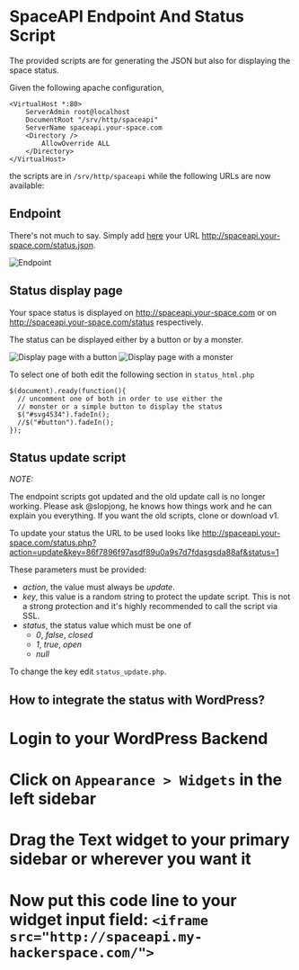 SpaceAPI Endpoint And Status Script
===================================

The provided scripts are for generating the JSON but also for displaying the space status.

Given the following apache configuration,

```
<VirtualHost *:80>
    ServerAdmin root@localhost
    DocumentRoot "/srv/http/spaceapi"
    ServerName spaceapi.your-space.com
    <Directory />
        AllowOverride ALL
    </Directory>
</VirtualHost>
```

the scripts are in `/srv/http/spaceapi` while the following URLs are now available:

Endpoint
--------

There's not much to say. Simply add [here](http://spaceapi.net/add-your-space) your URL http://spaceapi.your-space.com/status.json.

![Endpoint](https://raw.github.com/SpaceApi/endpoint-scripts/master/screenshots/json.png)

Status display page
-------------------

Your space status is displayed on http://spaceapi.your-space.com or on http://spaceapi.your-space.com/status respectively.

The status can be displayed either by a button or by a monster.

![Display page with a button](https://raw.github.com/SpaceApi/endpoint-scripts/master/screenshots/button.png)
![Display page with a monster](https://raw.github.com/SpaceApi/endpoint-scripts/master/screenshots/monster.png)

To select one of both edit the following section in `status_html.php`

```
$(document).ready(function(){
  // uncomment one of both in order to use either the
  // monster or a simple button to display the status
  $("#svg4534").fadeIn();
  //$("#button").fadeIn();
});
```

Status update script
--------------------

*NOTE:*

The endpoint scripts got updated and the old update call is no longer working. Please ask @slopjong,
he knows how things work and he can explain you everything. If you want the old scripts, clone or
download v1.

To update your status the URL to be used looks like http://spaceapi.your-space.com/status.php?action=update&key=86f7896f97asdf89u0a9s7d7fdasgsda88af&status=1

These parameters must be provided:

* _action_, the value must always be *update*.
* _key_, this value is a random string to protect the update script. This is not a strong protection and it's highly recommended to call the script via SSL.
* _status_, the status value which must be one of
  * _0_, _false_, _closed_
  * _1_, _true_, _open_
  * _null_

To change the key edit `status_update.php`.


How to integrate the status with WordPress?
----------------------------------------------------------------------

# Login to your WordPress Backend
# Click on `Appearance > Widgets` in the left sidebar
# Drag the **Text** widget to your primary sidebar or wherever you want it
# Now put this code line to your widget input field: ```<iframe src="http://spaceapi.my-hackerspace.com/">```